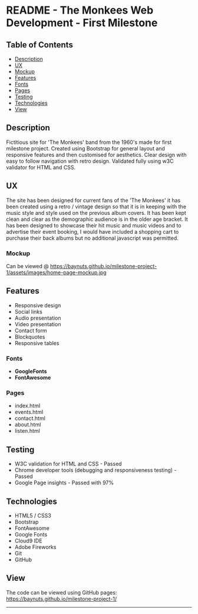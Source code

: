 # README - The Monkees Web Development - First Milestone

## Table of Contents

- [Description](#Description)
- [UX](#UX)
- [Mockup](#Mockup)
- [Features](#Features)
- [Fonts](#Fonts)
- [Pages](#Pages)
- [Testing](#Testing)
- [Technologies](#Technologies)
- [View](#View)


## Description

Fictitious site for 'The Monkees' band from the 1960's made for first milestone project.
Created using Bootstrap for general layout and responsive features and then customised for aesthetics. Clear design with easy to follow navigation with retro design.
Validated fully using w3C validator for HTML and CSS.

## UX

The site has been designed for current fans of the 'The Monkees' it has been created using a retro / vintage design so that it is in keeping with the music style and style used on the previous album covers.
It has been kept clean and clear as the demographic audience is in the older age bracket. It has been designed to showcase their hit music and music videos and to advertise their event booking, I would have included a shopping cart to purchase their back albums but no additional javascript was permitted.

### Mockup

Can be viewed @ 
https://baynuts.github.io/milestone-project-1/assets/images/home-page-mockup.jpg
      
## Features

- Responsive design
- Social links
- Audio presentation
- Video presentation
- Contact form
- Blockquotes
- Responsive tables


### Fonts

- **GoogleFonts** 
- **FontAwesome**

### Pages

- index.html
- events.html
- contact.html
- about.html
- listen.html

## Testing

- W3C validation for HTML and CSS - Passed
- Chrome developer tools (debugging and responsiveness testing) - Passed
- Google Page insights - Passed with 97%

## Technologies

- HTML5 / CSS3
- Bootstrap
- FontAwesome
- Google Fonts
- Cloud9 IDE
- Adobe Fireworks
- Git
- GitHub


## View

The code can be viewed using GitHub pages: 
https://baynuts.github.io/milestone-project-1/

------------------------------------------------------------